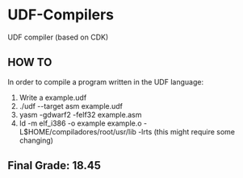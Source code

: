 # UDF-Compilers

UDF compiler (based on CDK)

## HOW TO
In order to compile a program written in the UDF language:

1. Write a example.udf
2. ./udf --target asm example.udf
3. yasm -gdwarf2 -felf32 example.asm
4. ld -m elf_i386 -o example example.o -L$HOME/compiladores/root/usr/lib -lrts (this might require some changing)

## Final Grade: 18.45
